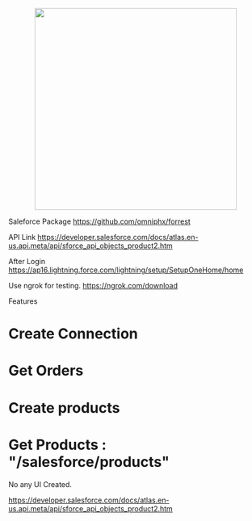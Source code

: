 <p align="center"><img src="https://res.cloudinary.com/dtfbvvkyp/image/upload/v1566331377/laravel-logolockup-cmyk-red.svg" width="400"></p>

Saleforce Package
https://github.com/omniphx/forrest

API Link
https://developer.salesforce.com/docs/atlas.en-us.api.meta/api/sforce_api_objects_product2.htm

After Login
https://ap16.lightning.force.com/lightning/setup/SetupOneHome/home

Use ngrok for testing.
https://ngrok.com/download


Features
# Create Connection
# Get Orders
# Create products
# Get Products : "/salesforce/products"

No any UI Created.

https://developer.salesforce.com/docs/atlas.en-us.api.meta/api/sforce_api_objects_product2.htm
